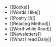 - [[Books]]
- [[Words I like]]
- [[Poetry 诗]]
- [[Reading Method]]
- [[Worthwhile Read]]
- [[Newsletters]]
- [[What I read Daily]]